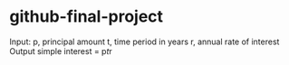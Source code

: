# github-final-project
Input:
   p, principal amount
   t, time period in years
   r, annual rate of interest
Output
   simple interest = p*t*r
